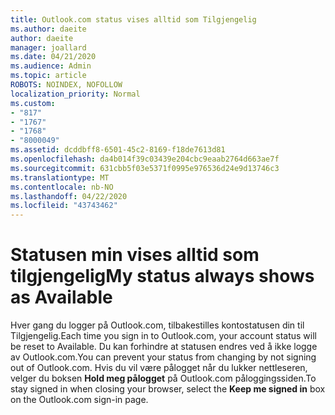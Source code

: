 ```yaml
---
title: Outlook.com status vises alltid som Tilgjengelig
ms.author: daeite
author: daeite
manager: joallard
ms.date: 04/21/2020
ms.audience: Admin
ms.topic: article
ROBOTS: NOINDEX, NOFOLLOW
localization_priority: Normal
ms.custom:
- "817"
- "1767"
- "1768"
- "8000049"
ms.assetid: dcddbff8-6501-45c2-8169-f18de7613d81
ms.openlocfilehash: da4b014f39c03439e204cbc9eaab2764d663ae7f
ms.sourcegitcommit: 631cbb5f03e5371f0995e976536d24e9d13746c3
ms.translationtype: MT
ms.contentlocale: nb-NO
ms.lasthandoff: 04/22/2020
ms.locfileid: "43743462"
---
```

# <a name="my-status-always-shows-as-available"></a><span data-ttu-id="de155-102">Statusen min vises alltid som tilgjengelig</span><span class="sxs-lookup"><span data-stu-id="de155-102">My status always shows as Available</span></span>

<span data-ttu-id="de155-103">Hver gang du logger på Outlook.com, tilbakestilles kontostatusen din til Tilgjengelig.</span><span class="sxs-lookup"><span data-stu-id="de155-103">Each time you sign in to Outlook.com, your account status will be reset to Available.</span></span> <span data-ttu-id="de155-104">Du kan forhindre at statusen endres ved å ikke logge av Outlook.com.</span><span class="sxs-lookup"><span data-stu-id="de155-104">You can prevent your status from changing by not signing out of Outlook.com.</span></span> <span data-ttu-id="de155-105">Hvis du vil være pålogget når du lukker nettleseren, velger du boksen **Hold meg pålogget** på Outlook.com påloggingssiden.</span><span class="sxs-lookup"><span data-stu-id="de155-105">To stay signed in when closing your browser, select the **Keep me signed in** box on the Outlook.com sign-in page.</span></span>
